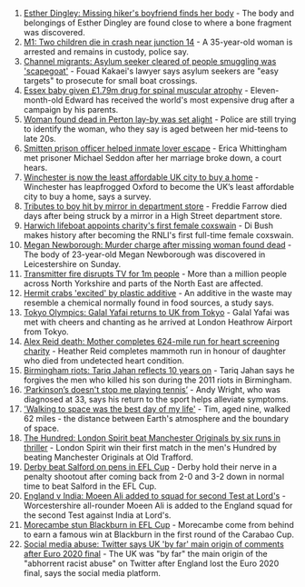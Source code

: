 1. [Esther Dingley: Missing hiker's boyfriend finds her body](https://www.bbc.co.uk/news/uk-england-tyne-58159591) - The body and belongings of Esther Dingley are found close to where a bone fragment was discovered.
2. [M1: Two children die in crash near junction 14](https://www.bbc.co.uk/news/uk-england-beds-bucks-herts-58165017) - A 35-year-old woman is arrested and remains in custody, police say.
3. [Channel migrants: Asylum seeker cleared of people smuggling was 'scapegoat'](https://www.bbc.co.uk/news/uk-england-kent-57722096) - Fouad Kakaei's lawyer says asylum seekers are "easy targets" to prosecute for small boat crossings.
4. [Essex baby given £1.79m drug for spinal muscular atrophy](https://www.bbc.co.uk/news/uk-england-essex-58101748) - Eleven-month-old Edward has received the world's most expensive drug after a campaign by his parents.
5. [Woman found dead in Perton lay-by was set alight](https://www.bbc.co.uk/news/uk-england-stoke-staffordshire-58163416) - Police are still trying to identify the woman, who they say is aged between her mid-teens to late 20s.
6. [Smitten prison officer helped inmate lover escape](https://www.bbc.co.uk/news/uk-england-derbyshire-58160687) - Erica Whittingham met prisoner Michael Seddon after her marriage broke down, a court hears.
7. [Winchester is now the least affordable UK city to buy a home](https://www.bbc.co.uk/news/business-58162371) - Winchester has leapfrogged Oxford to become the UK’s least affordable city to buy a home, says a survey.
8. [Tributes to boy hit by mirror in department store](https://www.bbc.co.uk/news/uk-england-essex-58158096) - Freddie Farrow died days after being struck by a mirror in a High Street department store.
9. [Harwich lifeboat appoints charity's first female coxswain](https://www.bbc.co.uk/news/uk-england-essex-58165076) - Di Bush makes history after becoming the RNLI's first full-time female coxswain.
10. [Megan Newborough: Murder charge after missing woman found dead](https://www.bbc.co.uk/news/uk-england-leicestershire-58163532) - The body of 23-year-old Megan Newborough was discovered in Leicestershire on Sunday.
11. [Transmitter fire disrupts TV for 1m people](https://www.bbc.co.uk/news/uk-england-tees-58163612) - More than a million people across North Yorkshire and parts of the North East are affected.
12. [Hermit crabs 'excited' by plastic additive](https://www.bbc.co.uk/news/uk-england-humber-58160697) - An additive in the waste may resemble a chemical normally found in food sources, a study says.
13. [Tokyo Olympics: Galal Yafai returns to UK from Tokyo](https://www.bbc.co.uk/news/uk-england-birmingham-58151399) - Galal Yafai was met with cheers and chanting as he arrived at London Heathrow Airport from Tokyo.
14. [Alex Reid death: Mother completes 624-mile run for heart screening charity](https://www.bbc.co.uk/news/uk-england-south-yorkshire-58152905) - Heather Reid completes mammoth run in honour of daughter who died from undetected heart condition.
15. [Birmingham riots: Tariq Jahan reflects 10 years on](https://www.bbc.co.uk/news/uk-england-birmingham-58147894) - Tariq Jahan says he forgives the men who killed his son during the 2011 riots in Birmingham.
16. [‘Parkinson’s doesn't stop me playing tennis’](https://www.bbc.co.uk/news/uk-england-nottinghamshire-58091757) - Andy Wright, who was diagnosed at 33, says his return to the sport helps alleviate symptoms.
17. ['Walking to space was the best day of my life'](https://www.bbc.co.uk/news/uk-england-nottinghamshire-58071075) - Tim, aged nine, walked 62 miles - the distance between Earth's atmosphere and the boundary of space.
18. [The Hundred: London Spirit beat Manchester Originals by six runs in thriller](https://www.bbc.co.uk/sport/cricket/58161079) - London Spirit win their first match in the men's Hundred by beating Manchester Originals at Old Trafford.
19. [Derby beat Salford on pens in EFL Cup](https://www.bbc.co.uk/sport/football/58065959) - Derby hold their nerve in a penalty shootout after coming back from 2-0 and 3-2 down in normal time to beat Salford in the EFL Cup.
20. [England v India: Moeen Ali added to squad for second Test at Lord's](https://www.bbc.co.uk/sport/cricket/58142837) - Worcestershire all-rounder Moeen Ali is added to the England squad for the second Test against India at Lord's.
21. [Morecambe stun Blackburn in EFL Cup](https://www.bbc.co.uk/sport/football/58065960) - Morecambe come from behind to earn a famous win at Blackburn in the first round of the Carabao Cup.
22. [Social media abuse: Twitter says UK 'by far' main origin of comments after Euro 2020 final](https://www.bbc.co.uk/sport/football/58159878) - The UK was "by far" the main origin of the "abhorrent racist abuse" on Twitter after England lost the Euro 2020 final, says the social media platform.
